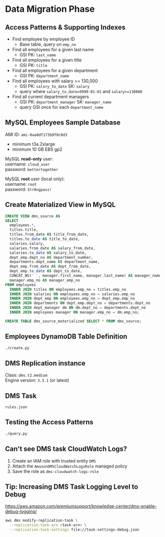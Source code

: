 # Data Migration Phase

## Access Patterns & Supporting Indexes

- Find employee by employee ID
  - Base table, query on `emp_no`
- Find all employees for a given last name
  - GSI PK: `last_name`
- Find all employees for a given title
  - GSI PK: `title`
- Find all employees for a given department
  - GSI PK: `department_name`
- Find all employees with salary >= 130,000
  - GSI PK: `salary_to_date` SK: `salary`
  - query where `salary_to_date=9999-01-01` and `salary>=130000`
- Find all current department managers
  - GSI PK: `department_manager` SK: `manager_name`
  - query GSI once for each `department_name`

## MySQL Employees Sample Database

AMI ID: `ami-0aa8df173b9f8c0d3`

- minimum t3a.2xlarge
- minimum 10 GB EBS gp2

MySQL **read-only** user:  
username: `cloud_user`  
password: `bettertogether`  

MySQL **root** user (local only):  
username: `root`  
password: `Str0ngpass!`  

## Create Materialized View in MySQL

```sql
CREATE VIEW dms_source AS 
SELECT 
  employees.*,
  titles.title,
  titles.from_date AS title_from_date,
  titles.to_date AS title_to_date,
  salaries.salary,
  salaries.from_date AS salary_from_date,
  salaries.to_date AS salary_to_date,
  dept_emp.dept_no AS department_number,
  departments.dept_name AS department_name,
  dept_emp.from_date AS dept_from_date,
  dept_emp.to_date AS dept_to_date,
  CONCAT_WS(' ', manager.first_name, manager.last_name) AS manager_name,
  manager.emp_no AS manager_emp_no
FROM employees
  INNER JOIN titles ON employees.emp_no = titles.emp_no
  INNER JOIN salaries ON employees.emp_no = salaries.emp_no
  INNER JOIN dept_emp ON employees.emp_no = dept_emp.emp_no
  INNER JOIN departments ON dept_emp.dept_no = departments.dept_no
  INNER JOIN dept_manager dm ON dm.dept_no = departments.dept_no
  INNER JOIN employees manager ON manager.emp_no = dm.emp_no;

CREATE TABLE dms_source_materialized SELECT * FROM dms_source;
```

## Employees DynamoDB Table Definition

```sh
./create.py
```

## DMS Replication instance

Class: `dms.t2.medium`  
Engine version: `3.3.1` (or latest)  

## DMS Task

`rules.json`

## Testing the Access Patterns

```sh
./query.py
```

## Can't see DMS task CloudWatch Logs?

1. Create an IAM role with trusted entity `DMS`
2. Attach the `AmazonDMSCloudWatchLogsRole` managed policy
3. Save the role as `dms-cloudwatch-logs-role`

## Tip: Increasing DMS Task Logging Level to Debug

<https://aws.amazon.com/premiumsupport/knowledge-center/dms-enable-debug-logging/>

```sh
aws dms modify-replication-task \
  --replication-task-arn <task-arn> \
  --replication-task-settings file://task-settings-debug.json
```
